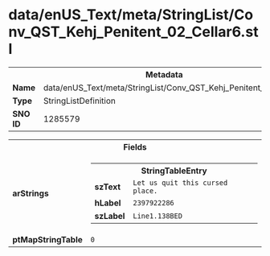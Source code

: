 <h1>data/enUS_Text/meta/StringList/Conv_QST_Kehj_Penitent_02_Cellar6.stl</h1><table><tr><th colspan="100%">Metadata</th></tr><tr><td><b>Name</b></td><td>data/enUS_Text/meta/StringList/Conv_QST_Kehj_Penitent_02_Cellar6.stl</td></tr><tr><td><b>Type</b></td><td>StringListDefinition</td></tr><tr><td><b>SNO ID</b></td><td>1285579</td></tr></table>

<table><tr><th colspan="100%">Fields</th></tr><tr><td><b>arStrings</b></td><td><table><tr><th colspan="100%">StringTableEntry</th></tr><tr><td><b>szText</b></td><td><code>Let us quit this cursed place.</code></td></tr><tr><td><b>hLabel</b></td><td><code>2397922286</code></td></tr><tr><td><b>szLabel</b></td><td><code>Line1.138BED</code></td></tr></table>


</td></tr><tr><td><b>ptMapStringTable</b></td><td><code>0</code></td></tr></table>

